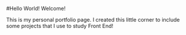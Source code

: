 #Hello World! Welcome!

This is my personal portfolio page. I created this little corner to include some projects that I use to study Front End!
